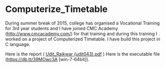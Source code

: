 # Computerize_Timetable
During summer break of 2015, college has organised a Vocational Training for 3rd year students and I have joined CMC Academy (http://www.cmcacademy.com/) for that training and during this training I worked on a project of Computerized Timetable.
I have build this project in C language. 

Here is the report ( [Udit_Raikwar (udit043).pdf](https://github.com/udit043/Computerize_Timetable/files/76620/Udit_Raikwar.udit043.pdf) )
Here is the executable file (https://db.tt/39MOwc3A [win-7-64bit]).

